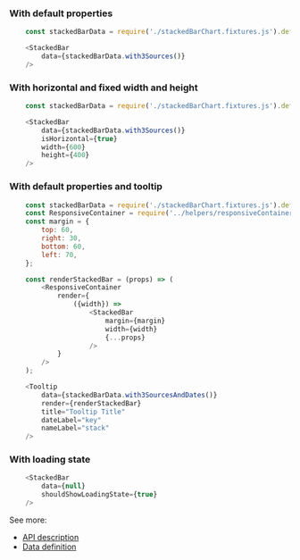 ### With default properties
```js
    const stackedBarData = require('./stackedBarChart.fixtures.js').default;

    <StackedBar
        data={stackedBarData.with3Sources()}
    />
```

### With horizontal and fixed width and height
```js
    const stackedBarData = require('./stackedBarChart.fixtures.js').default;

    <StackedBar
        data={stackedBarData.with3Sources()}
        isHorizontal={true}
        width={600}
        height={400}
    />
```

### With default properties and tooltip
```js
    const stackedBarData = require('./stackedBarChart.fixtures.js').default;
    const ResponsiveContainer = require('../helpers/responsiveContainer.js').default;
    const margin = {
        top: 60,
        right: 30,
        bottom: 60,
        left: 70,
    };

    const renderStackedBar = (props) => (
        <ResponsiveContainer
            render={
                ({width}) =>
                    <StackedBar
                        margin={margin}
                        width={width}
                        {...props}
                    />
            }
        />
    );

    <Tooltip
        data={stackedBarData.with3SourcesAndDates()}
        render={renderStackedBar}
        title="Tooltip Title"
        dateLabel="key"
        nameLabel="stack"
    />
```

### With loading state
```js
    <StackedBar
        data={null}
        shouldShowLoadingState={true}
    />
```

See more:
* [API description][APILink]
* [Data definition][DataLink]



[APILink]: http://eventbrite.github.io/britecharts/module-Stacked-bar.html
[DataLink]: http://eventbrite.github.io/britecharts/global.html#stackedBarData__anchor